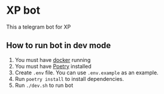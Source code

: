 # XP bot

This a telegram bot for XP

## How to run bot in dev mode
1. You must have [docker](https://www.docker.com/products/docker-desktop/) running
2. You must have [Poetry](https://python-poetry.org/docs/#installation) installed
3. Create `.env` file. You can use `.env.example` as an example.
4. Run `poetry install` to install dependencies.
5. Run `./dev.sh` to run bot
